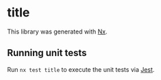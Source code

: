 # title

This library was generated with [Nx](https://nx.dev).

## Running unit tests

Run `nx test title` to execute the unit tests via [Jest](https://jestjs.io).
